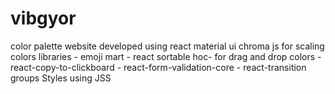 # vibgyor
color palette website developed using react material ui
 chroma js for scaling colors 
 libraries - emoji mart - react sortable hoc- for drag and drop colors - react-copy-to-clickboard - react-form-validation-core - react-transition groups Styles using JSS
 
 
